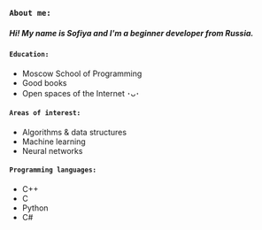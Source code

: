 ### `About me:`
##### Hi! My name is Sofiya and I'm a beginner developer from Russia.

#### `Education:`
  * Moscow School of Programming
  * Good books
  * Open spaces of the Internet ･ᴗ･

#### `Areas of interest:`
  * Algorithms & data structures
  * Machine learning
  * Neural networks

#### `Programming languages:`
  * С++
  * C
  * Python 
  * C# 
